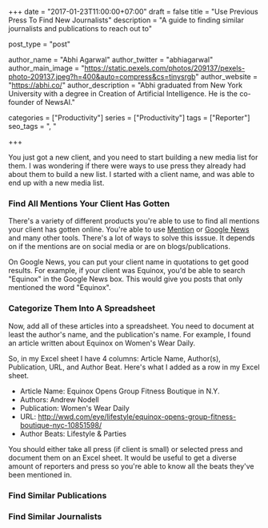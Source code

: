 +++
date = "2017-01-23T11:00:00+07:00"
draft = false
title = "Use Previous Press To Find New Journalists"
description = "A guide to finding similar journalists and publications to reach out to"

post_type = "post"

author_name = "Abhi Agarwal"
author_twitter = "abhiagarwal"
author_main_image = "https://static.pexels.com/photos/209137/pexels-photo-209137.jpeg?h=400&auto=compress&cs=tinysrgb"
author_website = "https://abhi.co/"
author_description = "Abhi graduated from New York University with a degree in Creation of Artificial Intelligence. He is the co-founder of NewsAI."

categories = ["Productivity"]
series = ["Productivity"]
tags = ["Reporter"]
seo_tags = ", "

+++

You just got a new client, and you need to start building a new media list for them. I was wondering if there were ways to use press they already had about them to build a new list. I started with a client name, and was able to end up with a new media list.

### Find All Mentions Your Client Has Gotten

There's a variety of different products you're able to use to find all mentions your client has gotten online. You're able to use [Mention](https://mention.com/) or [Google News](https://news.google.com) and many other tools. There's a lot of ways to solve this isssue. It depends on if the mentions are on social media or are on blogs/publications. 

On Google News, you can put your client name in quotations to get good results. For example, if your client was Equinox, you'd be able to search "Equinox" in the Google News box. This would give you posts that only mentioned the word "Equinox".

### Categorize Them Into A Spreadsheet

Now, add all of these articles into a spreadsheet. You need to document at least the author's name, and the publication's name. For example, I found an article written about Equinox on Women's Wear Daily.

So, in my Excel sheet I have 4 columns: Article Name, Author(s), Publication, URL, and Author Beat. Here's what I added as a row in my Excel sheet.

- Article Name: Equinox Opens Group Fitness Boutique in N.Y.
- Authors: Andrew Nodell
- Publication: Women's Wear Daily
- URL: http://wwd.com/eye/lifestyle/equinox-opens-group-fitness-boutique-nyc-10851598/
- Author Beats: Lifestyle & Parties

You should either take all press (if client is small) or selected press and document them on an Excel sheet. It would be useful to get a diverse amount of reporters and press so you're able to know all the beats they've been mentioned in.

### Find Similar Publications



### Find Similar Journalists